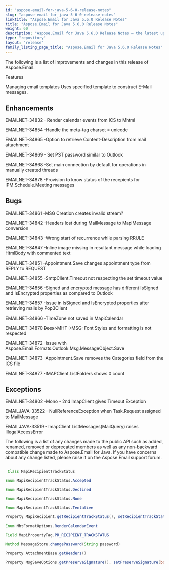 ```yaml
---
id: "aspose-email-for-java-5-6-0-release-notes"
slug: "aspose-email-for-java-5-6-0-release-notes"
linktitle: "Aspose.Email for Java 5.6.0 Release Notes"
title: "Aspose.Email for Java 5.6.0 Release Notes"
weight: 60
description: "Aspose.Email for Java 5.6.0 Release Notes – the latest updates and fixes."
type: "repository"
layout: "release"
family_listing_page_title: "Aspose.Email for Java 5.6.0 Release Notes"
---
```


The following is a list of improvements and changes in this release of Aspose.Email.

Features

Managing email templates Uses specified template to construct E-Mail messages.

## **Enhancements**
EMAILNET-34832 - Render calendar events from ICS to Mhtml

EMAILNET-34854 -Handle the meta-tag charset = unicode

EMAILNET-34865 -Option to retrieve Content-Description from mail attachment

EMAILNET-34869 - Set PST password similar to Outlook

EMAILNET-34868 -Set main connection by default for operations in manually created threads

EMAILNET-34878 -Provision to know status of the recepients for IPM.Schedule.Meeting messages
## **Bugs**
EMAILNET-34861 -MSG Creation creates invalid stream?

EMAILNET-34842 -Headers lost during MailMessage to MapiMessage conversion

EMAILNET-34843 -Wrong start of recurrence while parsing RRULE

EMAILNET-34847 -Inline image missing in resultant message while loading HtmlBody with commented text

EMAILNET-34851 -Appointment.Save changes appointment type from REPLY to REQUEST

EMAILNET-34855 -SmtpClient.Timeout not respecting the set timeout value

EMAILNET-34856 -Signed and encrypted message has different IsSigned and IsEncrypted properties as compared to Outlook

EMAILNET-34857 -Issue in IsSigned and IsEncrypted properties after retrieving mails by Pop3Client

EMAILNET-34866 -TimeZone not saved in MapiCalendar

EMAILNET-34870 ~~Docx~~>MHT->MSG: Font Styles and formatting is not respected

EMAILNET-34872 -Issue with Aspose.Email.Formats.Outlook.Msg.MessageObject.Save

EMAILNET-34873 -Appointment.Save removes the Categories field from the ICS file

EMAILNET-34877 -IMAPClient.ListFolders shows 0 count
## **Exceptions**
EMAILNET-34802 -Mono - 2nd ImapClient gives Timeout Exception

EMAILJAVA-33522 - NullReferenceException when Task.Request assigned to MailMessage

EMAILJAVA-33519 - ImapClient.ListMessages(MailQuery) raises IllegalAccessError

The following is a list of any changes made to the public API such as added, renamed, removed or deprecated members as well as any non-backward compatible change made to Aspose.Email for Java. If you have concerns about any change listed, please raise it on the Aspose.Email support forum.

``` java

 Class MapiRecipientTrackStatus

Enum MapiRecipientTrackStatus.Accepted

Enum MapiRecipientTrackStatus.Declined

Enum MapiRecipientTrackStatus.None

Enum MapiRecipientTrackStatus.Tentative

Property MapiRecipient.getRecipientTrackStatus(), setRecipientTrackStatus(int value)

Enum MhtFormatOptions.RenderCalendarEvent

Field MapiPropertyTag.PR_RECIPIENT_TRACKSTATUS

Method MessageStore.changePassword(String password)

Property AttachmentBase.getHeaders()

Property MsgSaveOptions.getPreserveSignature(), setPreserveSignature(boolean value)

```
